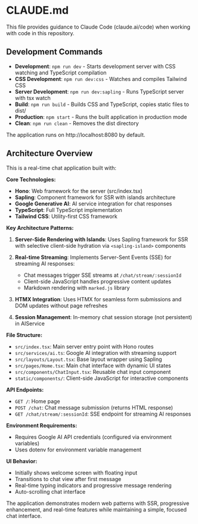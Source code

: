 # CLAUDE.md

This file provides guidance to Claude Code (claude.ai/code) when working with code in this repository.

## Development Commands

- **Development**: `npm run dev` - Starts development server with CSS watching and TypeScript compilation
- **CSS Development**: `npm run dev:css` - Watches and compiles Tailwind CSS
- **Server Development**: `npm run dev:sapling` - Runs TypeScript server with tsx watch
- **Build**: `npm run build` - Builds CSS and TypeScript, copies static files to dist/
- **Production**: `npm start` - Runs the built application in production mode
- **Clean**: `npm run clean` - Removes the dist directory

The application runs on http://localhost:8080 by default.

## Architecture Overview

This is a real-time chat application built with:

**Core Technologies:**
- **Hono**: Web framework for the server (src/index.tsx)
- **Sapling**: Component framework for SSR with islands architecture
- **Google Generative AI**: AI service integration for chat responses
- **TypeScript**: Full TypeScript implementation
- **Tailwind CSS**: Utility-first CSS framework

**Key Architecture Patterns:**

1. **Server-Side Rendering with Islands**: Uses Sapling framework for SSR with selective client-side hydration via `<sapling-island>` components

2. **Real-time Streaming**: Implements Server-Sent Events (SSE) for streaming AI responses:
   - Chat messages trigger SSE streams at `/chat/stream/:sessionId`
   - Client-side JavaScript handles progressive content updates
   - Markdown rendering with `marked.js` library

3. **HTMX Integration**: Uses HTMX for seamless form submissions and DOM updates without page refreshes

4. **Session Management**: In-memory chat session storage (not persistent) in AIService

**File Structure:**
- `src/index.tsx`: Main server entry point with Hono routes
- `src/services/ai.ts`: Google AI integration with streaming support
- `src/layouts/Layout.tsx`: Base layout wrapper using Sapling
- `src/pages/Home.tsx`: Main chat interface with dynamic UI states
- `src/components/ChatInput.tsx`: Reusable chat input component
- `static/components/`: Client-side JavaScript for interactive components

**API Endpoints:**
- `GET /`: Home page
- `POST /chat`: Chat message submission (returns HTML response)
- `GET /chat/stream/:sessionId`: SSE endpoint for streaming AI responses

**Environment Requirements:**
- Requires Google AI API credentials (configured via environment variables)
- Uses dotenv for environment variable management

**UI Behavior:**
- Initially shows welcome screen with floating input
- Transitions to chat view after first message
- Real-time typing indicators and progressive message rendering
- Auto-scrolling chat interface

The application demonstrates modern web patterns with SSR, progressive enhancement, and real-time features while maintaining a simple, focused chat interface.